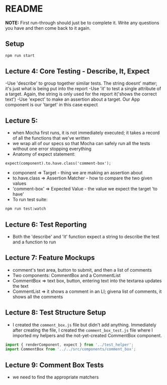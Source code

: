 # README

**NOTE:** First run-through should just be to complete it.  Write any questions you have and then come
back to it again.

## Setup
```sh
npm run start
```

## Lecture 4: Core Testing - Describe, It, Expect

-Use 'describe' to group together similar tests.  The string doesnt' matter; it's just what 
is being put into the report
-Use 'it' to test a single attribute of a target.  Again, the string is only used for the report
it('shows the correct text')
-Use 'expect' to make an assertion about a target.  Our App component is our 'target' in this case
expect

## Lecture 5:
- when Mocha first runs, it is not immediately executed; it takes a record of all the functions
that we've written
- we wrap all of our specs so that Mocha can safely run all the tests without one error stopping
everything
- Anatomy of expect statement:
```
expect(component).to.have.class('comment-box');
```
  - component => Target - thing we are making an assertion about
  - to.have.class => Assertion Matcher - how to compare the two given values
  - 'comment-box' => Expected Value - the value we expect the target 'to have'
- To run test suite:

```sh
npm run test:watch  
```

## Lecture 6: Test Reporting
- Both the 'describe' and 'it' function expect a string to describe the test and a function to run

## Lecture 7: Feature Mockups
- comment's text area, button to submit, and then a list of comments
- Two components: CommentBox and a CommentList
- CommentBox => text box, button, entering text into the textarea updates the text
- CommentList => it shows a comment in an LI; givena  list of comments, it shows all the comments

## Lecture 8: Test Structure Setup
- I created the `comment_box.js` file but didn't add anything.  Immediately after creating the file, 
I created the `comment_box_test.js` file where I imported my helpers and the not-yet-created
CommentBox component.

```js
import { renderComponent, expect } from '../test_helper';
import CommentBox from '../../src/components/comment_box';
```

## Lecture 9: Comment Box Tests
- we need to find the appropriate matchers





